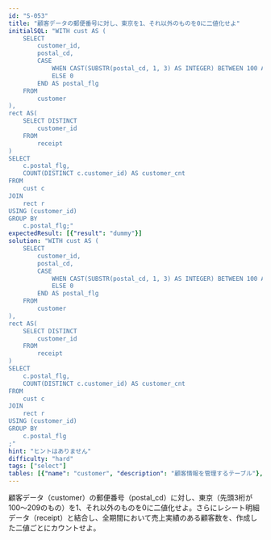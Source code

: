 ```yaml
---
id: "S-053"
title: "顧客データの郵便番号に対し、東京を1、それ以外のものを0に二値化せよ"
initialSQL: "WITH cust AS (
    SELECT
        customer_id,
        postal_cd,
        CASE
            WHEN CAST(SUBSTR(postal_cd, 1, 3) AS INTEGER) BETWEEN 100 AND 209 THEN 1
            ELSE 0
        END AS postal_flg
    FROM
        customer
),
rect AS(
    SELECT DISTINCT
        customer_id
    FROM
        receipt
)
SELECT 
    c.postal_flg, 
    COUNT(DISTINCT c.customer_id) AS customer_cnt
FROM
    cust c
JOIN
    rect r
USING (customer_id)
GROUP BY
    c.postal_flg;"
expectedResult: [{"result": "dummy"}]
solution: "WITH cust AS (
    SELECT
        customer_id,
        postal_cd,
        CASE
            WHEN CAST(SUBSTR(postal_cd, 1, 3) AS INTEGER) BETWEEN 100 AND 209 THEN 1
            ELSE 0
        END AS postal_flg
    FROM
        customer
),
rect AS(
    SELECT DISTINCT
        customer_id
    FROM
        receipt
)
SELECT 
    c.postal_flg, 
    COUNT(DISTINCT c.customer_id) AS customer_cnt
FROM
    cust c
JOIN
    rect r
USING (customer_id)
GROUP BY
    c.postal_flg
;"
hint: "ヒントはありません"
difficulty: "hard"
tags: ["select"]
tables: [{"name": "customer", "description": "顧客情報を管理するテーブル"}, {"name": "receipt", "description": "レシート明細データを管理するテーブル"}, {"name": "store", "description": "店舗情報を管理するテーブル"}, {"name": "product", "description": "商品情報を管理するテーブル"}, {"name": "category", "description": "カテゴリ情報を管理するテーブル"}]
---
```


顧客データ（customer）の郵便番号（postal_cd）に対し、東京（先頭3桁が100〜209のもの）を1、それ以外のものを0に二値化せよ。さらにレシート明細データ（receipt）と結合し、全期間において売上実績のある顧客数を、作成した二値ごとにカウントせよ。